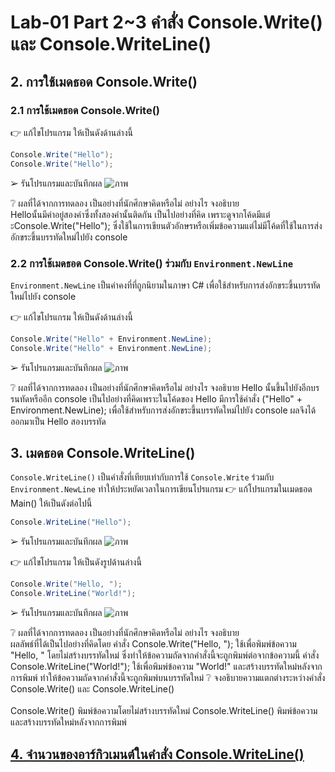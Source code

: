 # Lab-01 Part 2~3 คำสั่ง Console.Write() และ Console.WriteLine()

## 2. การใช้เมดธอด Console.Write()

### 2.1 การใช้เมดธอด Console.Write()
👉 แก้ไขโปรแกรม ให้เป็นดังด้านล่างนี้

```csharp
Console.Write("Hello");
Console.Write("Hello");
```

➢ รันโปรแกรมและบันทึกผล
![ภาพ](https://github.com/AnchisaPhetnoi/03376836-OOP-2566-Lab-01/assets/144197034/f7d6015e-df78-4cfc-8d1e-3305940ec211)


❔ ผลที่ได้จากการทดลอง เป็นอย่างที่นักศึกษาคิดหรือไม่ อย่างไร จงอธิบาย
<br>
Helloนั้นมีคำอยู่สองคำซึ่งทั้งสองคำนั้นติดกัน เป็นไปอย่างที่คิด เพราะดูจากโค้ดมีแต่ะConsole.Write("Hello"); ซึ่งใช้ในการเขียนตัวอักษรหรือเพิ่มข้อความแต่ไม่มีโค้ดที่ใช้ในการส่งอักขระขึ้นบรรทัดใหม่ไปยัง console
<br>
### 2.2 การใช้เมดธอด Console.Write() ร่วมกับ  `Environment.NewLine`

`Environment.NewLine` เป็นค่าคงที่ที่ถูกนิยามในภาษา C# เพื่อใช้สำหรับการส่งอักขระขึ้นบรรทัดใหม่ไปยัง console

👉 แก้ไขโปรแกรม ให้เป็นดังด้านล่างนี้

```csharp
Console.Write("Hello" + Environment.NewLine);
Console.Write("Hello" + Environment.NewLine);
```

➢ รันโปรแกรมและบันทึกผล
![ภาพ](https://github.com/AnchisaPhetnoi/03376836-OOP-2566-Lab-01/assets/144197034/c6a4a580-9c5d-4d73-bd6c-bae3fa3d46e2)


❔ ผลที่ได้จากการทดลอง เป็นอย่างที่นักศึกษาคิดหรือไม่ อย่างไร จงอธิบาย
Hello นั้นขึ้นไปยังอีกบรรนทัดหรืออีก console  เป็นไปอย่างที่คิดเพราะในโค้ดของ Hello มีการใช้คำสั่ง ("Hello" + Environment.NewLine); เพื่อใช้สำหรับการส่งอักขระขึ้นบรรทัดใหม่ไปยัง console ผลจึงได้ออกมาเป็น Hello สองบรรทัด

## 3. เมดธอด Console.WriteLine()

`Console.WriteLine()` เป็นคำสั่งที่เทียบเท่ากับการใช้  `Console.Write` ร่วมกับ  `Environment.NewLine` ทำให้ประหยัดเวลาในการเขียนโปรแกรม
👉 แก้โปรแกรมในเมดธอด Main() ให้เป็นดังต่อไปนี้

```csharp
Console.WriteLine("Hello");
```

➢ รันโปรแกรมและบันทึกผล
![ภาพ](https://github.com/AnchisaPhetnoi/03376836-OOP-2566-Lab-01/assets/144197034/f5a237db-738e-4245-9a3b-1cee61ed882a)


👉 แก้ไขโปรแกรม ให้เป็นดังรูปด้านล่างนี้

```csharp
Console.Write("Hello, ");
Console.WriteLine("World!");
```

➢ รันโปรแกรมและบันทึกผล
![ภาพ](https://github.com/AnchisaPhetnoi/03376836-OOP-2566-Lab-01/assets/144197034/1e2673e6-3c3c-4872-bff9-1647d665563d)

❔ ผลที่ได้จากการทดลอง เป็นอย่างที่นักศึกษาคิดหรือไม่ อย่างไร จงอธิบาย
<br>
ผลลัพธ์ที่ได้เป็นไปอย่างที่คิดโดย
คำสั่ง Console.Write("Hello, "); ใช้เพื่อพิมพ์ข้อความ "Hello, " โดยไม่สร้างบรรทัดใหม่ ซึ่งทำให้ข้อความถัดจากคำสั่งนี้จะถูกพิมพ์ต่อจากข้อความนี้
คำสั่ง Console.WriteLine("World!"); ใช้เพื่อพิมพ์ข้อความ "World!" และสร้างบรรทัดใหม่หลังจากการพิมพ์ ทำให้ข้อความถัดจากคำสั่งนี้จะถูกพิมพ์บนบรรทัดใหม่
❔ จงอธิบายความแตกต่างระหว่างคำสั่ง Console.Write() และ Console.WriteLine()
<br>
<br>
    Console.Write() พิมพ์ข้อความโดยไม่สร้างบรรทัดใหม่
    Console.WriteLine() พิมพ์ข้อความและสร้างบรรทัดใหม่หลังจากการพิมพ์
<br>

## [4. จำนวนของอาร์กิวเมนต์ในคำสั่ง Console.WriteLine()](./Lab-01-part-4.md)
